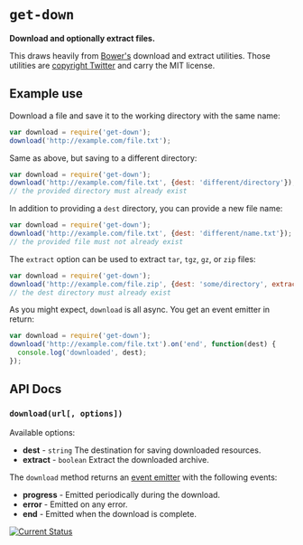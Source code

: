 # `get-down`

**Download and optionally extract files.**

This draws heavily from [Bower's](http://bower.io/) download and extract utilities.  Those utilities are [copyright Twitter](https://github.com/bower/bower/blob/master/LICENSE) and carry the MIT license.

## Example use

Download a file and save it to the working directory with the same name:
```js
var download = require('get-down');
download('http://example.com/file.txt');
```

Same as above, but saving to a different directory:
```js
var download = require('get-down');
download('http://example.com/file.txt', {dest: 'different/directory'});
// the provided directory must already exist
```

In addition to providing a `dest` directory, you can provide a new file name:
```js
var download = require('get-down');
download('http://example.com/file.txt', {dest: 'different/name.txt'});
// the provided file must not already exist
```

The `extract` option can be used to extract `tar`, `tgz`, `gz`, or `zip` files:
```js
var download = require('get-down');
download('http://example.com/file.zip', {dest: 'some/directory', extract: true});
// the dest directory must already exist
```

As you might expect, `download` is all async.  You get an event emitter in return:
```js
var download = require('get-down');
download('http://example.com/file.txt').on('end', function(dest) {
  console.log('downloaded', dest);
});
```

## API Docs

### `download(url[, options])`

Available options:

 * **dest** - `string` The destination for saving downloaded resources.
 * **extract** - `boolean` Extract the downloaded archive.

The `download` method returns an [event emitter](http://nodejs.org/api/events.html#events_class_events_eventemitter) with the following events:

 * **progress** - Emitted periodically during the download.
 * **error** - Emitted on any error.
 * **end** - Emitted when the download is complete.

[![Current Status](https://secure.travis-ci.org/tschaub/get-down.png?branch=master)](https://travis-ci.org/tschaub/get-down)
